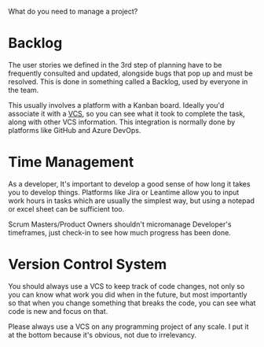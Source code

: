 What do you need to manage a project?
# Backlog
The user stories we defined in the 3rd step of planning have to be frequently consulted and updated, alongside bugs that pop up and must be resolved. This is done in something called a Backlog, used by everyone in the team.

This usually involves a platform with a Kanban board. Ideally you'd associate it with a [VCS](Glossary#VCS), so you can see what it took to complete the task, along with other VCS information. This integration is normally done by platforms like GitHub and Azure DevOps.

# Time Management
As a developer, It's important to develop a good sense of how long it takes you to develop things. Platforms like Jira or Leantime allow you to input work hours in tasks which are usually the simplest way, but using a notepad or excel sheet can be sufficient too.

Scrum Masters/Product Owners shouldn't micromanage Developer's timeframes, just check-in to see how much progress has been done.

# Version Control System
You should always use a VCS to keep track of code changes, not only so you can know what work you did when in the future, but most importantly so that when you change something that breaks the code, you can see what code is new and focus on that.

Please always use a VCS on any programming project of any scale. I put it at the bottom because it's obvious, not due to irrelevancy.
